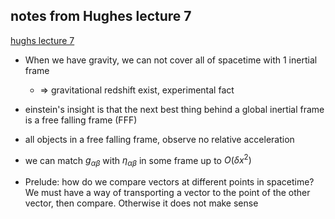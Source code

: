 ## notes from Hughes lecture 7

[hughs lecture 7](https://www.youtube.com/watch?v=gnWKpHUj11w&list=PLUl4u3cNGP629n_3fX7HmKKgin_rqGzbx&index=7)

- When we have gravity, we can not cover all of spacetime with 1 inertial frame
    - => gravitational redshift exist, experimental fact

- einstein's insight is that the next best thing behind a global inertial frame is a free falling frame (FFF)

- all objects in a free falling frame, observe no relative acceleration

- we can match $g_{\alpha \beta}$ with $\eta_{\alpha \beta}$ in some frame up to $O(\delta x^2)$

- Prelude: how do we compare vectors at different points in spacetime? We must have a way of transporting a vector to the point of the other vector, then compare. Otherwise it does not make sense
